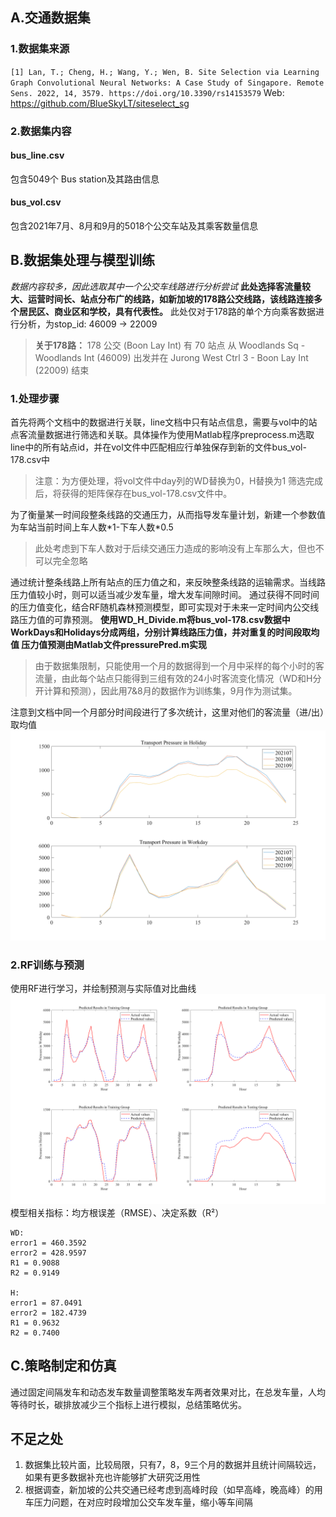 ## A.交通数据集
### 1.数据集来源
`[1] Lan, T.; Cheng, H.; Wang, Y.; Wen, B. Site Selection via Learning Graph Convolutional Neural Networks: A Case Study of Singapore. Remote Sens. 2022, 14, 3579. https://doi.org/10.3390/rs14153579`
Web: https://github.com/BlueSkyLT/siteselect_sg
### 2.数据集内容
#### bus_line.csv
包含5049个 Bus station及其路由信息
#### bus_vol.csv
包含2021年7月、8月和9月的5018个公交车站及其乘客数量信息

## B.数据集处理与模型训练
*数据内容较多，因此选取其中一个公交车线路进行分析尝试*
**此处选择客流量较大、运营时间长、站点分布广的线路，如新加坡的178路公交线路，该线路连接多个居民区、商业区和学校，具有代表性。**
此处仅对于178路的单个方向乘客数据进行分析，为stop_id: 46009 -> 22009
>**关于178路：** 178 公交 (Boon Lay Int) 有 70 站点 从 Woodlands Sq - Woodlands Int (46009) 出发并在 Jurong West Ctrl 3 - Boon Lay Int (22009) 结束
### 1.处理步骤
首先将两个文档中的数据进行关联，line文档中只有站点信息，需要与vol中的站点客流量数据进行筛选和关联。具体操作为使用Matlab程序preprocess.m选取line中的所有站点id，并在vol文件中匹配相应行单独保存到新的文件bus_vol-178.csv中
>注意：为方便处理，将vol文件中day列的WD替换为0，H替换为1
筛选完成后，将获得的矩阵保存在bus_vol-178.csv文件中。

为了衡量某一时间段整条线路的交通压力，从而指导发车量计划，新建一个参数值为车站当前时间上车人数\*1-下车人数\*0.5
>此处考虑到下车人数对于后续交通压力造成的影响没有上车那么大，但也不可以完全忽略

通过统计整条线路上所有站点的压力值之和，来反映整条线路的运输需求。当线路压力值较小时，则可以适当减少发车量，增大发车间隙时间。
通过获得不同时间的压力值变化，结合RF随机森林预测模型，即可实现对于未来一定时间内公交线路压力值的可靠预测。
**使用WD_H_Divide.m将bus_vol-178.csv数据中WorkDays和Holidays分成两组，分别计算线路压力值，并对重复的时间段取均值
压力值预测由Matlab文件pressurePred.m实现**
>由于数据集限制，只能使用一个月的数据得到一个月中采样的每个小时的客流量，由此每个站点只能得到三组有效的24小时客流变化情况（WD和H分开计算和预测），因此用7&8月的数据作为训练集，9月作为测试集。

注意到文档中同一个月部分时间段进行了多次统计，这里对他们的客流量（进/出）取均值
![WD和H分别绘制的压力图曲线，三段线](/Pictures/线路压力图.png)
### 2.RF训练与预测
使用RF进行学习，并绘制预测与实际值对比曲线
![WD和H分别进行学习，预测的对比曲线](/Pictures/压力预测对比.png)
模型相关指标：均方根误差（RMSE）、决定系数（R²）
```
WD:
error1 = 460.3592
error2 = 428.9597
R1 = 0.9088
R2 = 0.9149

H:
error1 = 87.0491
error2 = 182.4739
R1 = 0.9632
R2 = 0.7400
```
## C.策略制定和仿真
通过固定间隔发车和动态发车数量调整策略发车两者效果对比，在总发车量，人均等待时长，碳排放减少三个指标上进行模拟，总结策略优劣。

## 不足之处
1. 数据集比较片面，比较局限，只有7，8，9三个月的数据并且统计间隔较远，如果有更多数据补充也许能够扩大研究泛用性
2. 根据调查，新加坡的公共交通已经考虑到高峰时段（如早高峰，晚高峰）的用车压力问题，在对应时段增加公交车发车量，缩小等车间隔